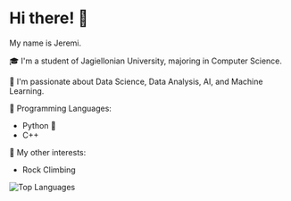 # Hi there! 👋

My name is Jeremi.

🎓 I'm a student of Jagiellonian University, majoring in Computer Science.

🧠 I'm passionate about Data Science, Data Analysis, AI, and Machine Learning.

💬 Programming Languages:
- Python 🐍 
- C++ 

🧗 My other interests:
   - Rock Climbing

![Top Languages](https://github-readme-stats.vercel.app/api/top-langs/?username=IcemanJt&layout=pie&theme=neon&title_color=EF11CA&border_color=F0FF00)

